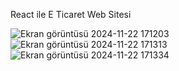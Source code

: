 React ile E Ticaret Web Sitesi


![Ekran görüntüsü 2024-11-22 171203](https://github.com/user-attachments/assets/5bca0d3b-db88-4ef8-bc6f-849b5f27fb16)
![Ekran görüntüsü 2024-11-22 171313](https://github.com/user-attachments/assets/e99e9447-1d2e-4396-9f07-df2c68feb7d1)
![Ekran görüntüsü 2024-11-22 171334](https://github.com/user-attachments/assets/de56d23c-7de8-4ca6-8c35-1c4b3e25a742)
